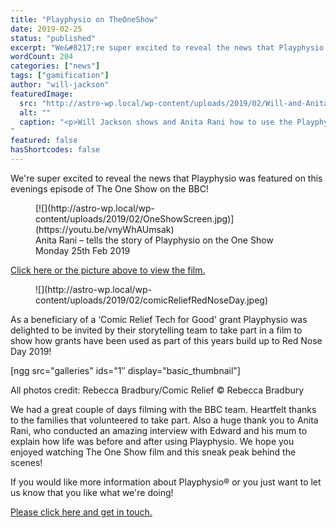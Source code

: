 ```yaml
---
title: "Playphysio on TheOneShow"
date: 2019-02-25
status: "published"
excerpt: "We&#8217;re super excited to reveal the news that Playphysio was featured on this evenings episode of The One Show on the BBC! Roving reporter Anita Rani explains how projects funded by Comic Relief grants are changing the lives of chronically sick children as part of this years build up to Red Nose Day 2019!"
wordCount: 204
categories: ["news"]
tags: ["gamification"]
author: "will-jackson"
featuredImage:
  src: "http://astro-wp.local/wp-content/uploads/2019/02/Will-and-Anita.jpg"
  alt: ""
  caption: "<p>Will Jackson shows and Anita Rani how to use the Playphysio Monitoring App and games.</p>
"
featured: false
hasShortcodes: false
---
```


We're super excited to reveal the news that Playphysio was featured on this evenings episode of The One Show on the BBC!

<figure >[![](http://astro-wp.local/wp-content/uploads/2019/02/OneShowScreen.jpg)](https://youtu.be/vnyWhAUmsak)<figcaption>Anita Rani – tells the story of Playphysio on the One Show Monday 25th Feb 2019</figcaption></figure>

[Click here or the picture above to view the film.](https://youtu.be/vnyWhAUmsak)

<div ><figure >![](http://astro-wp.local/wp-content/uploads/2019/02/comicReliefRedNoseDay.jpeg)</figure></div>

As a beneficiary of a &#8216;Comic Relief Tech for Good' grant Playphysio was delighted to be invited by their storytelling team to take part in a film to show how grants have been used as part of this years build up to Red Nose Day 2019!

[ngg src="galleries" ids="1&#8243; display="basic_thumbnail"]

All photos credit: Rebecca Bradbury/Comic Relief
© Rebecca Bradbury

We had a great couple of days filming with the BBC team. Heartfelt thanks to the families that volunteered to take part. Also a huge thank you to Anita Rani, who conducted an amazing interview with Edward and his mum to explain how life was before and after using Playphysio. We hope you enjoyed watching The One Show film and this sneak peak behind the scenes!

If you would like more information about Playphysio® or you just want to let us know that you like what we're doing!

[Please click here and get in touch.](https://play.physio/contact-us/)